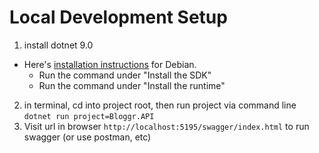 # Local Development Setup
1. install dotnet 9.0
  - Here's [installation instructions](https://learn.microsoft.com/en-us/dotnet/core/install/linux-debian?tabs=dotnet9#install-the-sdk) for Debian. 
    - Run the command under "Install the SDK"
    - Run the command under "Install the runtime"
2. in terminal, cd into project root, then run project via command line `dotnet run project=Bloggr.API`
3. Visit url in browser `http://localhost:5195/swagger/index.html` to run swagger (or use postman, etc)
